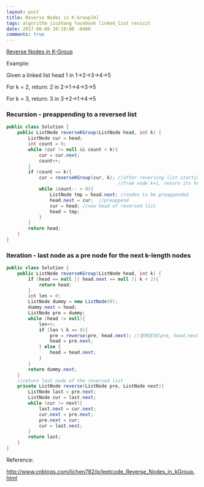 ```yaml
---
layout: post
title: Reverse Nodes in K-Group[H]
tags: algorithm jiuzhang facebook linked_list revisit
date: 2017-06-08 10:19:00 -0400
comments: true
---
```

<a href="http://www.lintcode.com/en/problem/reverse-nodes-in-k-group/" target="_blank">Reverse Nodes in K-Group</a>

Example:

Given a linked list head 1 in 1->2->3->4->5

For k = 2, return: 2 in 2->1->4->3->5

For k = 3, return: 3 in 3->2->1->4->5

### Recursion - preappending to a reversed list

```java
public class Solution {
    public ListNode reverseKGroup(ListNode head, int k) {
        ListNode cur = head;
        int count = 0;
        while (cur != null && count < k){
            cur = cur.next;
            count++;
        }
        if (count == k){
            cur = reverseKGroup(cur, k); //after reversing list starting
                                         //from node k+1, return its head
            while (count-- > 0){
                ListNode tmp = head.next; //nodes to be preappended
                head.next = cur;  //preappend
                cur = head; //new head of reversed list
                head = tmp;
            }
        }
        return head;
    }
}
```

### Iteration - last node as a pre node for the next k-length nodes

```java
public class Solution {
    public ListNode reverseKGroup(ListNode head, int k) {
        if (head == null || head.next == null || k < 2){
            return head;
        }
        int len = 0;
        ListNode dummy = new ListNode(0);
        dummy.next = head;
        ListNode pre = dummy;
        while (head != null){
            len++;
            if (len % k == 0){
                pre = reverse(pre, head.next); //逆转区间(pre, head.next)
                head = pre.next;
            } else {
                head = head.next;
            }
        }
        return dummy.next;
    }
    //return last node of the reversed list
    private ListNode reverse(ListNode pre, ListNode next){
        ListNode last = pre.next;
        ListNode cur = last.next;
        while (cur != next){
            last.next = cur.next;
            cur.next = pre.next;
            pre.next = cur;
            cur = last.next;
        }
        return last;
    }
}
```

Reference:

http://www.cnblogs.com/lichen782/p/leetcode_Reverse_Nodes_in_kGroup.html

